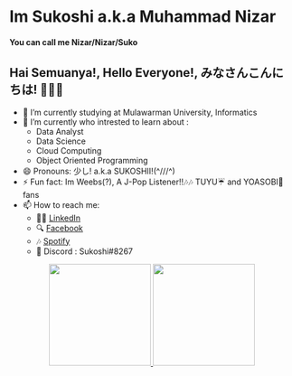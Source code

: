 <!--
**Sukoshi2/Sukoshi2** is a ✨ _special_ ✨ repository because its `README.md` (this file) appears on your GitHub profile.

Here are some ideas to get you started:

- 🔭 I’m currently working on ...
- 🌱 I’m currently learning ...
- 👯 I’m looking to collaborate on ...
- 🤔 I’m looking for help with ...
- 💬 Ask me about ...
- 📫 How to reach me: ...
- 😄 Pronouns: ...
- ⚡ Fun fact: ...
-->
# Im Sukoshi a.k.a Muhammad Nizar 
#### You can call me Nizar/Nizar/Suko
## Hai Semuanya!, Hello Everyone!, みなさんこんにちは! 👋👋👋

- 🔭 I’m currently studying at Mulawarman University, Informatics
- 🌱 I’m currently who intrested to learn about :
    -  Data Analyst
    -  Data Science
    -  Cloud Computing 
    -  Object Oriented Programming
- 😄 Pronouns: 少し! a.k.a SUKOSHII!(^///^)
- ⚡ Fun fact: Im Weebs(?), A J-Pop Listener!!🎶🎶 TUYU☔ and YOASOBI🌃 fans 
- 📫 How to reach me: 
    - 👨‍🎓 [LinkedIn](https://www.linkedin.com/in/muhammad-nizar-55a577256)
    - 🔍 [Facebook](https://www.facebook.com/muhammad.nizar.3572846/)
    - 🎶 [Spotify](https://open.spotify.com/user/o8a4ce6x6jrmpgg89kmo9nbfp?si=97bc8cbd2c2944b9)
    - 🤖 Discord : Sukoshi#8267

<p align="center">
<a href="https://github.com/Sukoshi2">
  <img height="180em" src="https://github-readme-stats-eight-theta.vercel.app/api?username=Sukoshi2&show_icons=true&theme=algolia&include_all_commits=true&count_private=true"/>
  <img height="180em" src="https://github-readme-stats-eight-theta.vercel.app/api/top-langs/?username=Sukoshi2&layout=compact&langs_count=8&theme=algolia"/>
</a>
</p>
